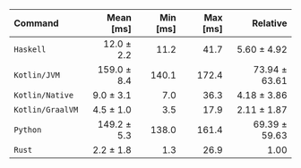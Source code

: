 | Command | Mean [ms] | Min [ms] | Max [ms] | Relative |
|:---|---:|---:|---:|---:|
| `Haskell` | 12.0 ± 2.2 | 11.2 | 41.7 | 5.60 ± 4.92 |
| `Kotlin/JVM` | 159.0 ± 8.4 | 140.1 | 172.4 | 73.94 ± 63.61 |
| `Kotlin/Native` | 9.0 ± 3.1 | 7.0 | 36.3 | 4.18 ± 3.86 |
| `Kotlin/GraalVM` | 4.5 ± 1.0 | 3.5 | 17.9 | 2.11 ± 1.87 |
| `Python` | 149.2 ± 5.3 | 138.0 | 161.4 | 69.39 ± 59.63 |
| `Rust` | 2.2 ± 1.8 | 1.3 | 26.9 | 1.00 |
